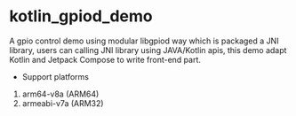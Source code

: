 # kotlin_gpiod_demo

A gpio control demo using modular libgpiod way which is packaged a JNI library, users can calling JNI library using JAVA/Kotlin apis, this demo adapt Kotlin and Jetpack Compose to write front-end part.

* Support platforms
1. arm64-v8a (ARM64)
2. armeabi-v7a (ARM32)
